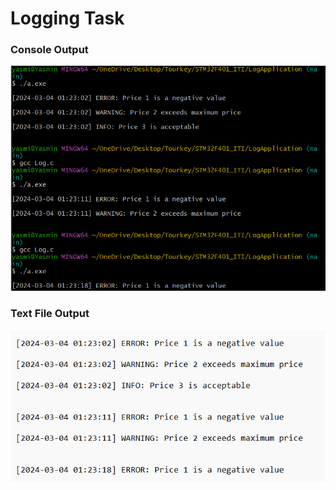 # Logging Task 

### Console Output

![image-20240304012508378](assets/image-20240304012508378.png)

### Text File Output

![image-20240304012539905](assets/image-20240304012539905.png)
